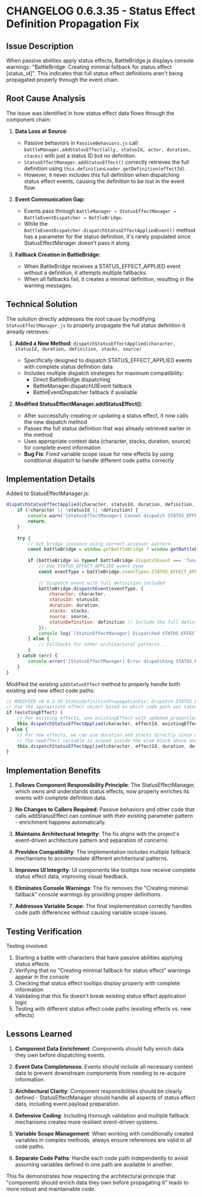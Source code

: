 # CHANGELOG 0.6.3.35 - Status Effect Definition Propagation Fix

## Issue Description

When passive abilities apply status effects, BattleBridge.js displays console warnings: "BattleBridge: Creating minimal fallback for status effect [status_id]". This indicates that full status effect definitions aren't being propagated properly through the event chain.

## Root Cause Analysis

The issue was identified in how status effect data flows through the component chain:

1. **Data Loss at Source**:
   - Passive behaviors in `PassiveBehaviors.js` call `battleManager.addStatusEffect(ally, statusId, actor, duration, stacks)` with just a status ID but no definition.
   - `StatusEffectManager.addStatusEffect()` correctly retrieves the full definition using `this.definitionLoader.getDefinition(effectId)`.
   - However, it never includes this full definition when dispatching status effect events, causing the definition to be lost in the event flow.

2. **Event Communication Gap**:
   - Events pass through `BattleManager → StatusEffectManager → BattleEventDispatcher → BattleBridge`.
   - While the `BattleEventDispatcher.dispatchStatusEffectAppliedEvent()` method has a parameter for the status definition, it's rarely populated since StatusEffectManager doesn't pass it along.

3. **Fallback Creation in BattleBridge**:
   - When BattleBridge receives a STATUS_EFFECT_APPLIED event without a definition, it attempts multiple fallbacks.
   - When all fallbacks fail, it creates a minimal definition, resulting in the warning messages.

## Technical Solution

The solution directly addresses the root cause by modifying `StatusEffectManager.js` to properly propagate the full status definition it already retrieves:

1. **Added a New Method**: `dispatchStatusEffectApplied(character, statusId, duration, definition, stacks, source)`
   - Specifically designed to dispatch STATUS_EFFECT_APPLIED events with complete status definition data
   - Includes multiple dispatch strategies for maximum compatibility:
     - Direct BattleBridge dispatching
     - BattleManager.dispatchUIEvent fallback
     - BattleEventDispatcher fallback if available

2. **Modified StatusEffectManager.addStatusEffect()**:
   - After successfully creating or updating a status effect, it now calls the new dispatch method
   - Passes the full status definition that was already retrieved earlier in the method
   - Uses appropriate context data (character, stacks, duration, source) for complete event information
   - **Bug Fix**: Fixed variable scope issue for new effects by using conditional dispatch to handle different code paths correctly

## Implementation Details

Added to StatusEffectManager.js:

```javascript
dispatchStatusEffectApplied(character, statusId, duration, definition, stacks = 1, source = null) {
    if (!character || !statusId || !definition) {
        console.warn('[StatusEffectManager] Cannot dispatch STATUS_EFFECT_APPLIED: missing required parameters');
        return;
    }
    
    try {
        // Get bridge instance using correct accessor pattern
        const battleBridge = window.getBattleBridge ? window.getBattleBridge() : window.battleBridge;
        
        if (battleBridge && typeof battleBridge.dispatchEvent === 'function') {
            // Use STATUS_EFFECT_APPLIED event type
            const eventType = battleBridge.eventTypes.STATUS_EFFECT_APPLIED || 'status_effect_applied';
            
            // Dispatch event with full definition included
            battleBridge.dispatchEvent(eventType, {
                character: character,
                statusId: statusId,
                duration: duration,
                stacks: stacks,
                source: source,
                statusDefinition: definition // Include the full definition
            });
            console.log(`[StatusEffectManager] Dispatched STATUS_EFFECT_APPLIED for ${statusId} with full definition`); 
        } else {
            // Fallbacks for other architectural patterns...
        }
    } catch (err) {
        console.error('[StatusEffectManager] Error dispatching STATUS_EFFECT_APPLIED event:', err);
    }
}
```

Modified the existing `addStatusEffect` method to properly handle both existing and new effect code paths:

```javascript
// MODIFIED v0.6.3.35_StatusDefinitionPropagationFix: Dispatch STATUS_EFFECT_APPLIED event with full definition
// Use the appropriate effect object based on which code path was taken
if (existingEffect) {
    // For existing effects, use existingEffect with updated properties
    this.dispatchStatusEffectApplied(character, effectId, existingEffect.duration, definition, existingEffect.stacks || 1, source);
} else {
    // For new effects, we can use duration and stacks directly since we just created it
    // The newEffect variable is scoped inside the else block above and not accessible here
    this.dispatchStatusEffectApplied(character, effectId, duration, definition, stacks, source);
}
```

## Implementation Benefits

1. **Follows Component Responsibility Principle**: The StatusEffectManager, which owns and understands status effects, now properly enriches its events with complete definition data.

2. **No Changes to Callers Required**: Passive behaviors and other code that calls addStatusEffect can continue with their existing parameter pattern - enrichment happens automatically.

3. **Maintains Architectural Integrity**: The fix aligns with the project's event-driven architecture pattern and separation of concerns.

4. **Provides Compatibility**: The implementation includes multiple fallback mechanisms to accommodate different architectural patterns.

5. **Improves UI Integrity**: UI components like tooltips now receive complete status effect data, improving visual feedback.

6. **Eliminates Console Warnings**: The fix removes the "Creating minimal fallback" console warnings by providing proper definitions.

7. **Addresses Variable Scope**: The final implementation correctly handles code path differences without causing variable scope issues.

## Testing Verification

Testing involved:

1. Starting a battle with characters that have passive abilities applying status effects
2. Verifying that no "Creating minimal fallback for status effect" warnings appear in the console
3. Checking that status effect tooltips display properly with complete information
4. Validating that this fix doesn't break existing status effect application logic
5. Testing with different status effect code paths (existing effects vs. new effects)

## Lessons Learned

1. **Component Data Enrichment**: Components should fully enrich data they own before dispatching events.

2. **Event Data Completeness**: Events should include all necessary context data to prevent downstream components from needing to re-acquire information.

3. **Architectural Clarity**: Component responsibilities should be clearly defined - StatusEffectManager should handle all aspects of status effect data, including event payload preparation.

4. **Defensive Coding**: Including thorough validation and multiple fallback mechanisms creates more resilient event-driven systems.

5. **Variable Scope Management**: When working with conditionally created variables in complex methods, always ensure references are valid in all code paths.

6. **Separate Code Paths**: Handle each code path independently to avoid assuming variables defined in one path are available in another.

This fix demonstrates how respecting the architectural principle that "components should enrich data they own before propagating it" leads to more robust and maintainable code.
